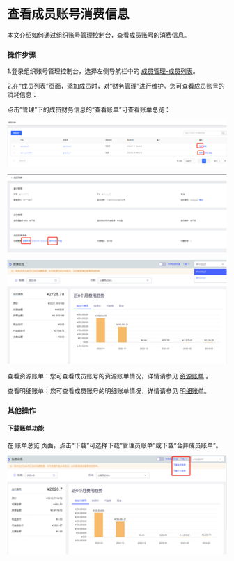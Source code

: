 # 查看成员账号消费信息

本文介绍如何通过组织账号管理控制台，查看成员账号的消费信息。



### **操作步骤**

1.登录组织账号管理控制台，选择左侧导航栏中的 [成员管理-成员列表](https://org-console.jdcloud.com/organization/member)。

2.在“成员列表”页面，添加成员时，对“财务管理”进行维护。您可查看成员账号的消耗信息：

点击“管理”下的成员财务信息的“查看账单”可查看账单总览：

![图片名称](../../../../image/ORG/查看成员账号消费信息01.png)

![图片名称](../../../../image/ORG/查看成员账号消费信息02.png)

![图片名称](../../../../image/ORG/查看成员账号消费信息03.png)

查看资源账单：您可查看成员账号的资源账单情况，详情请参见 [资源账单](https://cost.jdcloud.com/cost/consume/consume-bills/v2) 。

查看明细账单：您可查看成员账号的明细账单情况，详情请参见 [明细账单](https://cost.jdcloud.com/cost/consume/consume-history/v2)。



### **其他操作**

#### **下载账单功能**

在 账单总览 页面，点击“下载”可选择下载“管理员账单”或下载“合并成员账单”。

![图片名称](../../../../image/ORG/查看成员账号消费信息04.png)